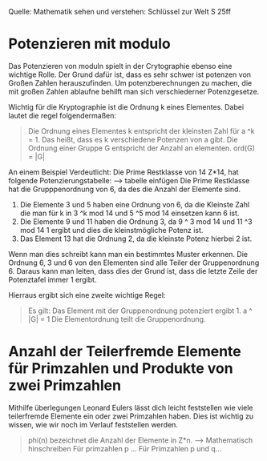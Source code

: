 Quelle: Mathematik sehen und verstehen: Schlüssel zur Welt
S 25ff

# Potenzieren mit modulo 
Das Potenzieren von moduln spielt in der Crytographie ebenso eine wichtige Rolle. Der Grund dafür ist, dass es sehr schwer ist potenzen von Großen Zahlen herauszufinden.
Um potenzberechnungen zu machen, die mit großen Zahlen ablaufne behilft man sich verschiederner Potenzgesetze. 

Wichtig für die Kryptographie ist die Ordnung k eines Elementes.
Dabei lautet die regel folgendermaßen: 
> Die Ordnung  eines Elementes k entspricht der kleinsten Zahl für a ^k = 1.
> Das heißt, dass es k verschiedene Potenzen von a gibt. 
> Die Ordnung einer Gruppe G entspricht der Anzahl an elementen.
> ord(G) = |G|

An einem Beispiel Verdeutlicht: 
Die Prime Restklasse von 14 Z*14, hat folgende Potenzierungstabelle: 
--> tabelle einfügen
Die Prime Restklasse hat die Grupppenordnung von 6, da des die Anzahl der Elemente sind. 
1.  Die Elemente 3 und 5 haben eine Ordnung von 6, da die Kleinste Zahl die man für k in 3 ^k mod 14 und 5 ^5 mod 14 einsetzen kann 6 ist. 
2. Die Elemente 9 und 11 haben die Ordnung 3, da 9 ^ 3 mod 14 und 11 ^3 mod 14 1 ergibt und dies die kleinstmögliche Potenz ist. 
3. Das Element 13 hat die Ordnung 2, da die kleinste Potenz hierbei 2 ist. 

Wenn man dies schreibt kann man ein bestimmtes Muster erkennen. Die Ordnung 6, 3 und 6 von den Elementen sind alle Teiler der Gruppenordnung 6. Daraus kann man leiten, dass dies der Grund ist, dass die letzte Zeile der Potenztafel immer 1 ergibt.

Hierraus ergibt sich eine zweite wichtige Regel: 
> Es gilt: Das Element mit der Gruppenordnung potenziert ergibt 1. 
> a ^ |G| = 1 
> Die Elementordnung teilt die Gruppenordnung.

# Anzahl der Teilerfremde Elemente für Primzahlen und Produkte von zwei Primzahlen
Mithilfe überlegungen Leonard Eulers lässt dich leicht feststellen wie viele teilerfremde Elemente ein oder zwei Primzahlen haben. 
Dies ist wichtig zu wissen, wie wir noch im Verlauf feststellen werden. 
> phi(n) bezeichnet die Anzahl der Elemente in Z*n. --> Mathematisch hinschreiben
> Für primzahlen p ...
> Für Primzahlen p und q...

